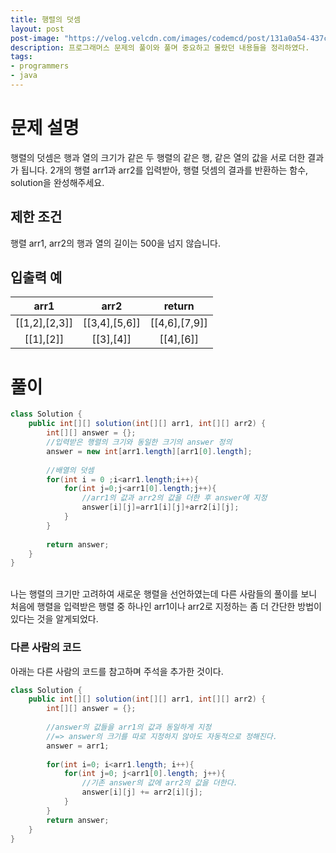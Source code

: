 ```yaml
---
title: 행렬의 덧셈
layout: post
post-image: "https://velog.velcdn.com/images/codemcd/post/131a0a54-437c-4acf-ba01-c8798c0b7628/Java_Logo.png"
description: 프로그래머스 문제의 풀이와 풀며 중요하고 몰랐던 내용들을 정리하였다.
tags:
- programmers
- java
---
```


# 문제 설명
행렬의 덧셈은 행과 열의 크기가 같은 두 행렬의 같은 행, 같은 열의 값을 서로 더한 결과가 됩니다. 2개의 행렬 arr1과 arr2를 입력받아, 행렬 덧셈의 결과를 반환하는 함수, solution을 완성해주세요.

## 제한 조건
행렬 arr1, arr2의 행과 열의 길이는 500을 넘지 않습니다.

## 입출력 예

|arr1	|arr2|	return|
|:---:|:---:|:---:|
|[[1,2],[2,3]]	|[[3,4],[5,6]]	|[[4,6],[7,9]]|
|[[1],[2]]	|[[3],[4]]	|[[4],[6]]|

# 풀이
```java
class Solution {
    public int[][] solution(int[][] arr1, int[][] arr2) {
        int[][] answer = {};
        //입력받은 행렬의 크기와 동일한 크기의 answer 정의
        answer = new int[arr1.length][arr1[0].length];
        
        //배열의 덧셈
        for(int i = 0 ;i<arr1.length;i++){
            for(int j=0;j<arr1[0].length;j++){
            	//arr1의 값과 arr2의 값을 더한 후 answer에 지정
                answer[i][j]=arr1[i][j]+arr2[i][j];
            }
        }
        
        return answer;
    }
}
```
<br>
나는 행렬의 크기만 고려하여 새로운 행렬을 선언하였는데 다른 사람들의 풀이를 보니 처음에 행렬을 입력받은 행렬 중 하나인 arr1이나 arr2로 지정하는 좀 더 간단한 방법이 있다는 것을 알게되었다.

### 다른 사람의 코드
아래는 다른 사람의 코드를 참고하며 주석을 추가한 것이다.

```java
class Solution {
    public int[][] solution(int[][] arr1, int[][] arr2) {
        int[][] answer = {};
        
        //answer의 값들을 arr1의 값과 동일하게 지정
        //=> answer의 크기를 따로 지정하지 않아도 자동적으로 정해진다.
        answer = arr1;
        
        for(int i=0; i<arr1.length; i++){
            for(int j=0; j<arr1[0].length; j++){
            	//기존 answer의 값에 arr2의 값을 더한다.
                answer[i][j] += arr2[i][j];
            }
        }
        return answer;
    }
}

```
